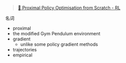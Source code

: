 > [🔮 Proximal Policy Optimisation from Scratch - RL](https://www.kaggle.com/code/auxeno/proximal-policy-optimisation-from-scratch-rl)

名词

- proximal
- the modified Gym Pendulum environment
- gradient
  - unlike some policy gradient methods
- trajectories
- empirical